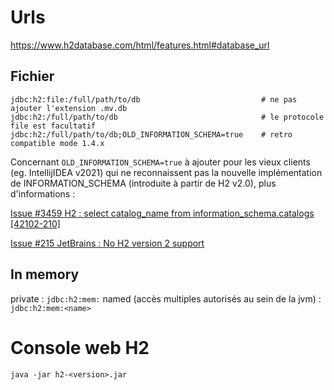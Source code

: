 # Urls

https://www.h2database.com/html/features.html#database_url

## Fichier
```
jdbc:h2:file:/full/path/to/db                           # ne pas ajouter l'extension .mv.db
jdbc:h2:/full/path/to/db                                # le protocole file est facultatif
jdbc:h2:/full/path/to/db;OLD_INFORMATION_SCHEMA=true    # retro compatible mode 1.4.x
```

Concernant `OLD_INFORMATION_SCHEMA=true` à ajouter pour les vieux clients (eg. IntellijIDEA v2021) qui ne reconnaissent pas la nouvelle implémentation de INFORMATION_SCHEMA (introduite à partir de H2 v2.0), plus d'informations :

[Issue #3459 H2 : select catalog_name from information_schema.catalogs [42102-210]](https://github.com/h2database/h2database/issues/3459)

[Issue #215 JetBrains : No H2 version 2 support](https://github.com/JetBrains/jetbrains_guide/issues/215)


## In memory

private : `jdbc:h2:mem:`
named (accès multiples autorisés au sein de la jvm) : `jdbc:h2:mem:<name>` 

# Console web H2

`java -jar h2-<version>.jar`
